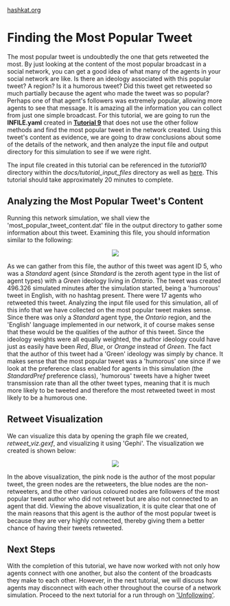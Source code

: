 [hashkat.org](http://hashkat.org)

# Finding the Most Popular Tweet

The most popular tweet is undoubtedly the one that gets retweeted the most. By just looking at the content of the most popular broadcast in a social network, you can get a good idea of what many of the agents in your social network are like. Is there an ideology associated with this popular tweet? A region? Is it a humorous tweet? Did this tweet get retweeted so much partially because the agent who made the tweet was so popular? Perhaps one of that agent's followers was extremely popular, allowing more agents to see that message. It is amazing all the information you can collect from just one simple broadcast. For this tutorial, we are going to run the **INFILE.yaml** created in [**Tutorial 9**](https://github.com/hashkat/hashkat/blob/master/docs/tutorial_input_files/tutorial09_without_other_follow/INFILE.yaml) that does not use the other follow methods and find the most popular tweet in the network created. Using this tweet's content as evidence, we are going to draw conclusions about some of the details of the network, and then analyze the input file and output directory for this simulation to see if we were right.

The input file created in this tutorial can be referenced in the *tutorial10* directory within the *docs/tutorial_input_files* directory as well as [here](https://github.com/hashkat/hashkat/blob/master/docs/tutorial_input_files/tutorial10/INFILE.yaml). This tutorial should take approximately 20 minutes to complete.

## Analyzing the Most Popular Tweet's Content

Running this network simulation, we shall view the 'most_popular_tweet_content.dat' file in the output directory to gather some information about this tweet. Examining this file, you should information similar to the following:

<p align='center'>
<img src='../img/tutorial10/most_popular_tweet_content.png'>
</p>

As we can gather from this file, the author of this tweet was agent ID 5, who was a *Standard* agent (since *Standard* is the zeroth agent type in the list of agent types) with a *Green* ideology living in *Ontario*. The tweet was created 496.326 simulated minutes after the simulation started, being a 'humorous' tweet in English, with no hashtag present. There were 17 agents who retweeted this tweet. Analyzing the input file used for this simulation, all of this info that we have collected on the most popular tweet makes sense. Since there was only a *Standard* agent type, the *Ontario* region, and the 'English' language implemented in our network, it of course makes sense that these would be the qualities of the author of this tweet. Since the ideology weights were all equally weighted, the author ideology could have just as easily have been *Red*, *Blue*, or *Orange* instead of *Green*. The fact that the author of this tweet had a 'Green' ideology was simply by chance. It makes sense that the most popular tweet was a 'humorous' one since if we look at the preference class enabled for agents in this simulation (the *StandardPref* preference class), 'humorous' tweets have a higher tweet transmission rate than all the other tweet types, meaning that it is much more likely to be tweeted and therefore the most retweeted tweet in most likely to be a humorous one.

## Retweet Visualization

We can visualize this data by opening the graph file we created, *retweet_viz.gexf*, and visualizing it using 'Gephi'. The visualization we created is shown below:

<p align='center'>
<img src='../img/tutorial10/retweet_visualization.png'>
</p>

In the above visualization, the pink node is the author of the most popular tweet, the green nodes are the retweeters, the blue nodes are the non-retweeters, and the other various coloured nodes are followers of the most popular tweet author who did not retweet but are also not connected to an agent that did. Viewing the above visualization, it is quite clear that one of the main reasons that this agent is the author of the most popular tweet is because they are very highly connected, thereby giving them a better chance of having their tweets retweeted. 

## Next Steps

With the completion of this tutorial, we have now worked with not only how agents connect with one another, but also the content of the broadcasts they make to each other. However, in the next tutorial, we will discuss how agents may disconnect with each other throughout the course of a network simulation. Proceed to the next tutorial for a run through on ['Unfollowing'](http://docs.hashkat.org/en/latest/tutorial11/).  